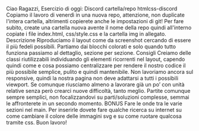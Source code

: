 Ciao Ragazzi,
Esercizio di oggi: Discord
cartella/repo htmlcss-discord
Copiamo il lavoro di venerdì in una nuova repo, attenzione, non duplicate l'intera cartella, altrimenti copierete anche le impostazioni di git! Per fare subito, create una cartella nuova avente il nome della repo quindi all'interno copiate i file index.html, css/style.css e la cartella img in allegato.
Descrizione
Riproduciamo il layout come da screenshot cercando di essere il più fedeli possibili. Partiamo dai blocchi colorati e solo quando tutto funziona passiamo al dettaglio, sezione per sezione.
Consigli
Creiamo delle classi riutilizzabili individuando gli elementi ricorrenti nel layout, capendo quindi come e cosa possiamo centralizzare per rendere il nostro codice il più possibile semplice, pulito e quindi mantenibile. Non lavoriamo ancora sul responsive, quindi la nostra pagina non deve adattarsi a tutti i possibili viewport. Se comunque riusciamo almeno a lavorare già un po’ con unità relative senza però crearci nuove difficoltà, tanto meglio. Partite comunque sempre semplici, non focalizzandovi su parti/soluzioni complesse, semmai le affronterete in un secondo momento.
BONUS
Fare le onde tra le varie sezioni nel main. Per inserirle dovete fare qualche ricerca su internet su come cambiare il colore delle immagini svg e su come ruotare qualcosa tramite css.
Buon lavoro! 